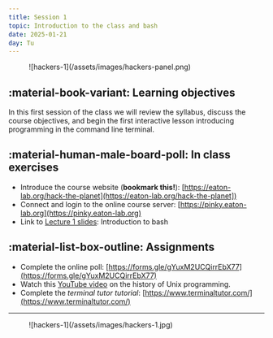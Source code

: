 ```yaml
---
title: Session 1
topic: Introduction to the class and bash
date: 2025-01-21
day: Tu
---
```



<figure markdown="span">
  ![hackers-1](/assets/images/hackers-panel.png)
</figure>

## :material-book-variant: Learning objectives

In this first session of the class we will review the syllabus, discuss the course 
objectives, and begin the first interactive lesson introducing programming in the
command line terminal.


## :material-human-male-board-poll: In class exercises

- Introduce the course website (**bookmark this!**): [https://eaton-lab.org/hack-the-planet](https://eaton-lab.org/hack-the-planet])
- Connect and login to the online course server: [https://pinky.eaton-lab.org](https://pinky.eaton-lab.org)
- Link to [Lecture 1 slides](/lectures/1.0/): Introduction to bash

## :material-list-box-outline: Assignments

- Complete the online poll: [https://forms.gle/gYuxM2UCQirrEbX77](https://forms.gle/gYuxM2UCQirrEbX77)
- Watch this [YouTube video](https://www.youtube.com/watch?v=tc4ROCJYbm0&t=1290s) on the history of Unix programming.
- Complete the *terminal tutor tutorial*: [https://www.terminaltutor.com/](https://www.terminaltutor.com/)


-----------------------------------------------------

<figure markdown="span">
  ![hackers-1](/assets/images/hackers-1.jpg)
</figure>

